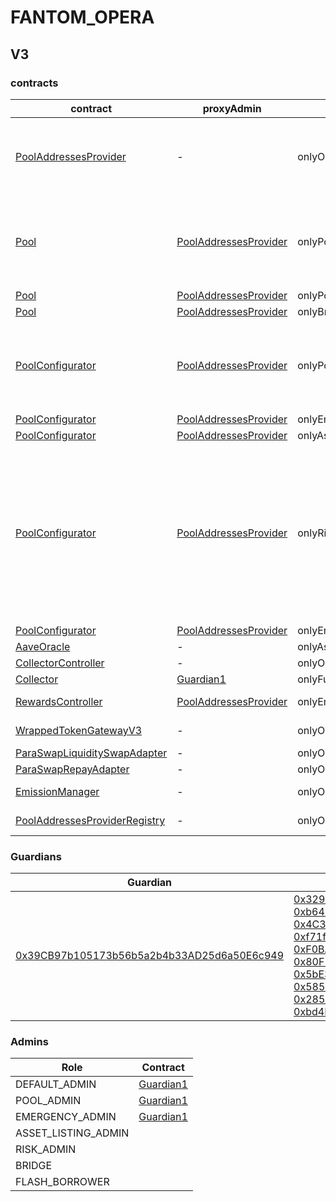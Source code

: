 # FANTOM_OPERA 
## V3 
### contracts
| contract |proxyAdmin |modifier |permission owner |functions |
|----------|----------|----------|----------|----------|
|  [PoolAddressesProvider](https://ftmscan.com/address/0xa97684ead0e402dC232d5A977953DF7ECBaB3CDb) |  - |  onlyOwner |  [Guardian1](https://ftmscan.com/address/0x39CB97b105173b56b5a2b4b33AD25d6a50E6c949) |  setMarketId, setAddress, setAddressAsProxy, setPoolImpl, setPoolConfiguratorImpl, setPriceOracle, setACLManager, setACLAdmin, setPriceOracleSentinel, setPoolDataProvider | |--------|--------|--------|--------|--------|
|  [Pool](https://ftmscan.com/address/0x794a61358D6845594F94dc1DB02A252b5b4814aD) |  [PoolAddressesProvider](https://ftmscan.com/address/0xa97684ead0e402dC232d5A977953DF7ECBaB3CDb) |  onlyPoolConfigurator |  [PoolConfigurator](https://ftmscan.com/address/0x8145eddDf43f50276641b55bd3AD95944510021E) |  initReserve, dropReserve, setReserveInterestRateStrategyAddress, setConfiguration, updateBridgeProtocolFee, updateFlashloanPremiums, configureEModeCategory, resetIsolationModeTotalDebt | |--------|--------|--------|--------|--------|
|  [Pool](https://ftmscan.com/address/0x794a61358D6845594F94dc1DB02A252b5b4814aD) |  [PoolAddressesProvider](https://ftmscan.com/address/0xa97684ead0e402dC232d5A977953DF7ECBaB3CDb) |  onlyPoolAdmin |  [Guardian1](https://ftmscan.com/address/0x39CB97b105173b56b5a2b4b33AD25d6a50E6c949) |  rescueTokens | |--------|--------|--------|--------|--------|
|  [Pool](https://ftmscan.com/address/0x794a61358D6845594F94dc1DB02A252b5b4814aD) |  [PoolAddressesProvider](https://ftmscan.com/address/0xa97684ead0e402dC232d5A977953DF7ECBaB3CDb) |  onlyBridge |   |  mintUnbacked, backUnbacked | |--------|--------|--------|--------|--------|
|  [PoolConfigurator](https://ftmscan.com/address/0x8145eddDf43f50276641b55bd3AD95944510021E) |  [PoolAddressesProvider](https://ftmscan.com/address/0xa97684ead0e402dC232d5A977953DF7ECBaB3CDb) |  onlyPoolAdmin |  [Guardian1](https://ftmscan.com/address/0x39CB97b105173b56b5a2b4b33AD25d6a50E6c949) |  dropReserve, dropReserve, updateAToken, updateStableDebtToken, updateVariableDebtToken, setReserveActive, updateBridgeProtocolFee, updateFlashloanPremiumTotal, updateFlashloanPremiumToProtocol | |--------|--------|--------|--------|--------|
|  [PoolConfigurator](https://ftmscan.com/address/0x8145eddDf43f50276641b55bd3AD95944510021E) |  [PoolAddressesProvider](https://ftmscan.com/address/0xa97684ead0e402dC232d5A977953DF7ECBaB3CDb) |  onlyEmergencyAdmin |  [Guardian1](https://ftmscan.com/address/0x39CB97b105173b56b5a2b4b33AD25d6a50E6c949) |  setPoolPause | |--------|--------|--------|--------|--------|
|  [PoolConfigurator](https://ftmscan.com/address/0x8145eddDf43f50276641b55bd3AD95944510021E) |  [PoolAddressesProvider](https://ftmscan.com/address/0xa97684ead0e402dC232d5A977953DF7ECBaB3CDb) |  onlyAssetListingOrPoolAdmins |  [Guardian1](https://ftmscan.com/address/0x39CB97b105173b56b5a2b4b33AD25d6a50E6c949) |  initReserves | |--------|--------|--------|--------|--------|
|  [PoolConfigurator](https://ftmscan.com/address/0x8145eddDf43f50276641b55bd3AD95944510021E) |  [PoolAddressesProvider](https://ftmscan.com/address/0xa97684ead0e402dC232d5A977953DF7ECBaB3CDb) |  onlyRiskOrPoolAdmins |  [Guardian1](https://ftmscan.com/address/0x39CB97b105173b56b5a2b4b33AD25d6a50E6c949) |  setReserveBorrowing, setReserveBorrowing, configureReserveAsCollateral, setReserveStableRateBorrowing, setReserveFreeze, setBorrowableInIsolation, setReserveFactor, setDebtCeiling, setSiloedBorrowing, setBorrowCap, setSupplyCap, setLiquidationProtocolFee, setEModeCategory, setAssetEModeCategory, setUnbackedMintCap, setReserveInterestRateStrategyAddress | |--------|--------|--------|--------|--------|
|  [PoolConfigurator](https://ftmscan.com/address/0x8145eddDf43f50276641b55bd3AD95944510021E) |  [PoolAddressesProvider](https://ftmscan.com/address/0xa97684ead0e402dC232d5A977953DF7ECBaB3CDb) |  onlyEmergencyOrPoolAdmin |  [Guardian1](https://ftmscan.com/address/0x39CB97b105173b56b5a2b4b33AD25d6a50E6c949) |  setReservePause | |--------|--------|--------|--------|--------|
|  [AaveOracle](https://ftmscan.com/address/0xfd6f3c1845604C8AE6c6E402ad17fb9885160754) |  - |  onlyAssetListingOrPoolAdmins |  [Guardian1](https://ftmscan.com/address/0x39CB97b105173b56b5a2b4b33AD25d6a50E6c949) |  setAssetSources, setFallbackOracle | |--------|--------|--------|--------|--------|
|  [CollectorController](https://ftmscan.com/address/0xc0F0cFBbd0382BcE3B93234E4BFb31b2aaBE36aD) |  - |  onlyOwner |  [Guardian1](https://ftmscan.com/address/0x39CB97b105173b56b5a2b4b33AD25d6a50E6c949) |  approve, transfer | |--------|--------|--------|--------|--------|
|  [Collector](https://ftmscan.com/address/0xBe85413851D195fC6341619cD68BfDc26a25b928) |  [Guardian1](https://ftmscan.com/address/0x39CB97b105173b56b5a2b4b33AD25d6a50E6c949) |  onlyFundsAdmin |  [CollectorController](https://ftmscan.com/address/0xc0F0cFBbd0382BcE3B93234E4BFb31b2aaBE36aD) |  approve, transfer, setFundsAdmin | |--------|--------|--------|--------|--------|
|  [RewardsController](https://ftmscan.com/address/0x929EC64c34a17401F460460D4B9390518E5B473e) |  [PoolAddressesProvider](https://ftmscan.com/address/0xa97684ead0e402dC232d5A977953DF7ECBaB3CDb) |  onlyEmissionManager |  [EmissionManager](https://ftmscan.com/address/0x048f2228D7Bf6776f99aB50cB1b1eaB4D1d4cA73) |  configureAssets, setTransferStrategy, setRewardOracle, setClaimer | |--------|--------|--------|--------|--------|
|  [WrappedTokenGatewayV3](https://ftmscan.com/address/0x1DcDA4de2Bf6c7AD9a34788D22aE6b7d55016e1f) |  - |  onlyOwner |  [Guardian1](https://ftmscan.com/address/0x39CB97b105173b56b5a2b4b33AD25d6a50E6c949) |  emergencyTokenTransfer, emergencyEtherTransfer | |--------|--------|--------|--------|--------|
|  [ParaSwapLiquiditySwapAdapter](https://ftmscan.com/address/0xE387c6053CE8EC9f8C3fa5cE085Af73114a695d3) |  - |  onlyOwner |  [0x4365F8e70CF38C6cA67DE41448508F2da8825500](https://ftmscan.com/address/0x4365F8e70CF38C6cA67DE41448508F2da8825500) |  rescueTokens | |--------|--------|--------|--------|--------|
|  [ParaSwapRepayAdapter](https://ftmscan.com/address/0x1408401B2A7E28cB747b3e258D0831Fc926bAC51) |  - |  onlyOwner |  [0x4365F8e70CF38C6cA67DE41448508F2da8825500](https://ftmscan.com/address/0x4365F8e70CF38C6cA67DE41448508F2da8825500) |  rescueTokens | |--------|--------|--------|--------|--------|
|  [EmissionManager](https://ftmscan.com/address/0x048f2228D7Bf6776f99aB50cB1b1eaB4D1d4cA73) |  - |  onlyOwner |  [Guardian1](https://ftmscan.com/address/0x39CB97b105173b56b5a2b4b33AD25d6a50E6c949) |  setClaimer, setEmissionAdmin, setRewardsController | |--------|--------|--------|--------|--------|
|  [PoolAddressesProviderRegistry](https://ftmscan.com/address/0x770ef9f4fe897e59daCc474EF11238303F9552b6) |  - |  onlyOwner |  [Guardian1](https://ftmscan.com/address/0x39CB97b105173b56b5a2b4b33AD25d6a50E6c949) |  registerAddressesProvider, unregisterAddressesProvider | |--------|--------|--------|--------|--------|

### Guardians 
| Guardian |Owners |
|----------|----------|
|  [0x39CB97b105173b56b5a2b4b33AD25d6a50E6c949](https://ftmscan.com/address/0x39CB97b105173b56b5a2b4b33AD25d6a50E6c949) |  [0x329c54289Ff5D6B7b7daE13592C6B1EDA1543eD4](https://ftmscan.com/address/0x329c54289Ff5D6B7b7daE13592C6B1EDA1543eD4), [0xb647055A9915bF9c8021a684E175A353525b9890](https://ftmscan.com/address/0xb647055A9915bF9c8021a684E175A353525b9890), [0x4C30E33758216aD0d676419c21CB8D014C68099f](https://ftmscan.com/address/0x4C30E33758216aD0d676419c21CB8D014C68099f), [0xf71fc92e2949ccF6A5Fd369a0b402ba80Bc61E02](https://ftmscan.com/address/0xf71fc92e2949ccF6A5Fd369a0b402ba80Bc61E02), [0xF0BA0fF18498F6fab57b8286006F9512D6aE2565](https://ftmscan.com/address/0xF0BA0fF18498F6fab57b8286006F9512D6aE2565), [0x80F11A20cd3855cAe3640558Ff320401EE970cFa](https://ftmscan.com/address/0x80F11A20cd3855cAe3640558Ff320401EE970cFa), [0x5bE3E96Cdc3A97628bD7308d3588B9a474F4A54d](https://ftmscan.com/address/0x5bE3E96Cdc3A97628bD7308d3588B9a474F4A54d), [0x585E06CA576D0565a035301819FD2cfD7104c1E8](https://ftmscan.com/address/0x585E06CA576D0565a035301819FD2cfD7104c1E8), [0x285b7EEa81a5B66B62e7276a24c1e0F83F7409c1](https://ftmscan.com/address/0x285b7EEa81a5B66B62e7276a24c1e0F83F7409c1), [0xbd4DCfA978c6D0d342cE36809AfFFa49d4B7f1F7](https://ftmscan.com/address/0xbd4DCfA978c6D0d342cE36809AfFFa49d4B7f1F7) | |--------|--------|

### Admins 
| Role |Contract |
|----------|----------|
|  DEFAULT_ADMIN |  [Guardian1](https://ftmscan.com/address/0x39CB97b105173b56b5a2b4b33AD25d6a50E6c949) | |--------|--------|
|  POOL_ADMIN |  [Guardian1](https://ftmscan.com/address/0x39CB97b105173b56b5a2b4b33AD25d6a50E6c949) | |--------|--------|
|  EMERGENCY_ADMIN |  [Guardian1](https://ftmscan.com/address/0x39CB97b105173b56b5a2b4b33AD25d6a50E6c949) | |--------|--------|
|  ASSET_LISTING_ADMIN |   | |--------|--------|
|  RISK_ADMIN |   | |--------|--------|
|  BRIDGE |   | |--------|--------|
|  FLASH_BORROWER |   | |--------|--------|


